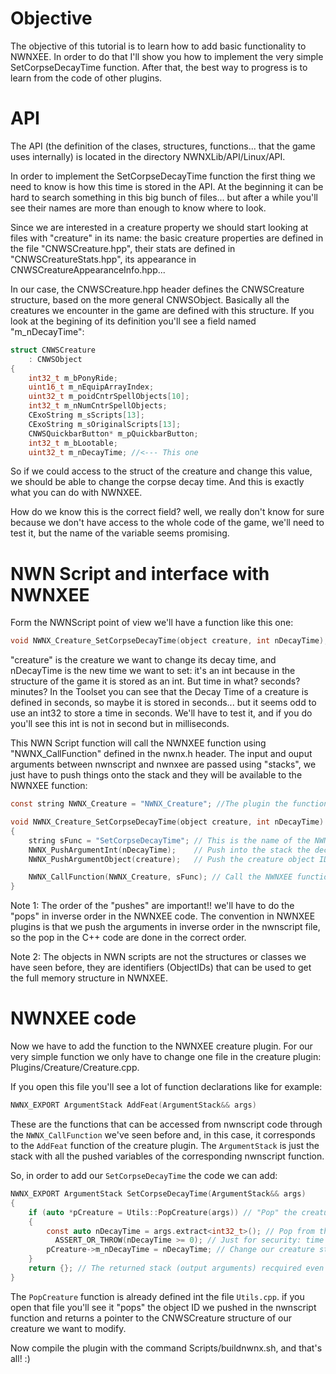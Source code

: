 # Objective 

The objective of this tutorial is to learn how to add basic functionality to NWNXEE. In order to do that I'll show you how to implement the very simple SetCorpseDecayTime function. After that, the best way to progress is to learn from the code of other plugins. 

# API

The API (the definition of the clases, structures, functions... that the game uses internally) is located in the directory NWNXLib/API/Linux/API.

In order to implement the SetCorpseDecayTime function the first thing we need to know is how this time is stored in the API. At the beginning it can be hard to search something in this big bunch of files... but after a while you'll see their names are more than enough to know where to look. 

Since we are interested in a creature property we should start looking at files with "creature" in its name: the basic creature properties are defined in the file "CNWSCreature.hpp", their stats are defined in "CNWSCreatureStats.hpp", its appearance in CNWSCreatureAppearanceInfo.hpp... 

In our case, the CNWSCreature.hpp header defines the CNWSCreature structure, based on the more general CNWSObject. Basically all the creatures we encounter in the game are defined with this structure. If you look at the begining of its definition you'll see a field named "m_nDecayTime":

```C
struct CNWSCreature
    : CNWSObject
{
    int32_t m_bPonyRide;
    uint16_t m_nEquipArrayIndex;
    uint32_t m_poidCntrSpellObjects[10];
    int32_t m_nNumCntrSpellObjects;
    CExoString m_sScripts[13];
    CExoString m_sOriginalScripts[13];
    CNWSQuickbarButton* m_pQuickbarButton;
    int32_t m_bLootable;
    uint32_t m_nDecayTime; //<--- This one
 ```
So if we could access to the struct of the creature and change this value, we should be able to change the corpse decay time. And this is exactly what you can do with NWNXEE.

How do we know this is the correct field? well, we really don't know for sure because we don't have access to the whole code of the game, we'll need to test it, but the name of the variable seems promising.

# NWN Script and interface with NWNXEE

Form the NWNScript point of view we'll have a function like this one:

```C
void NWNX_Creature_SetCorpseDecayTime(object creature, int nDecayTime);
```
"creature" is the creature we want to change its decay time, and nDecayTime is the new time we want to set: it's an int because in the structure of the game it is stored as an int. But time in what? seconds? minutes? In the Toolset you can see that the Decay Time of a creature is defined in seconds, so maybe it is stored in seconds... but it seems odd to use an int32 to store a time in seconds. We'll have to test it, and if you do you'll see this int is not in second but in milliseconds.

This NWN Script function will call the NWNXEE function using "NWNX_CallFunction" defined in the nwnx.h header. The input and ouput arguments between nwnscript and nwnxee are passed using "stacks", we just have to push things onto the stack and they will be available to the NWNXEE function:

```C
const string NWNX_Creature = "NWNX_Creature"; //The plugin the function belongs to

void NWNX_Creature_SetCorpseDecayTime(object creature, int nDecayTime)
{
    string sFunc = "SetCorpseDecayTime"; // This is the name of the NWNXEE function we want to call (we'll create it later)
    NWNX_PushArgumentInt(nDecayTime);    // Push into the stack the decay time
    NWNX_PushArgumentObject(creature);   // Push the creature object ID (no, this is not the object)

    NWNX_CallFunction(NWNX_Creature, sFunc); // Call the NWNXEE function
}
```
Note 1: The order of the "pushes" are important!! we'll have to do the "pops" in inverse order in the NWNXEE code. The convention in NWNXEE plugins is that we push the arguments in inverse order in the nwnscript file, so the pop in the C++ code are done in the correct order.

Note 2: The objects in NWN scripts are not the structures or classes we have seen before, they are identifiers (ObjectIDs) that can be used to get the full memory structure in NWNXEE.

# NWNXEE code

Now we have to add the function to the NWNXEE creature plugin. For our very simple function we only have to change one file in the creature plugin: Plugins/Creature/Creature.cpp.

If you open this file you'll see a lot of function declarations like for example:

```C
NWNX_EXPORT ArgumentStack AddFeat(ArgumentStack&& args)
```

These are the functions that can be accessed from nwnscript code through the `NWNX_CallFunction` we've seen before and, in this case, it corresponds to the `AddFeat` function of the creature plugin. The `ArgumentStack` is just the stack with all the pushed variables of the corresponding nwnscript function. 

So, in order to add our `SetCorpseDecayTime` the code we can add:

```C
NWNX_EXPORT ArgumentStack SetCorpseDecayTime(ArgumentStack&& args)
{
    if (auto *pCreature = Utils::PopCreature(args)) // "Pop" the creature from the stack, if null do not enter the if (See note below)
    {
        const auto nDecayTime = args.extract<int32_t>(); // Pop from the stack the second argument: the time (note the order of the two "pops")
          ASSERT_OR_THROW(nDecayTime >= 0); // Just for security: time can't be negative
        pCreature->m_nDecayTime = nDecayTime; // Change our creature structure
    }
    return {}; // The returned stack (output arguments) recquired even if we return nothing
}
```
The `PopCreature` function is already defined int the file `Utils.cpp`. if you open that file you'll see it "pops" the object ID we pushed in the nwnscript function and returns a pointer to the CNWSCreature structure of our creature we want to modify.

Now compile the plugin with the command Scripts/buildnwnx.sh, and that's all! :)
